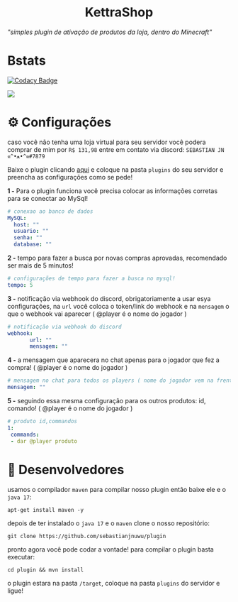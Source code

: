 <h1 align="center">KettraShop</h1>

_"simples plugin de ativação de produtos da loja, dentro do Minecraft"_

# Bstats

[![Codacy Badge](https://api.codacy.com/project/badge/Grade/dbf222e0241b44a895e49dec1fc812aa)](https://app.codacy.com/gh/sebastianjnuwu/KettraShop?utm_source=github.com&utm_medium=referral&utm_content=sebastianjnuwu/KettraShop&utm_campaign=Badge_Grade_Settings)

![](https://bstats.org/signatures/bukkit/KettraShop.svg)


# ⚙️ Configurações

caso você não tenha uma loja virtual para seu servidor você podera comprar de mim por `R$ 131,98` entre em contato via discord: `SEBASTIAN JN ฅ^•ﻌ•^ฅ#7879`

Baixe o plugin clicando [aqui](https://cdn.discordapp.com/attachments/969290884300537868/976643838552711188/Kettrashop.jar) e coloque na pasta `plugins` do seu servidor e preencha as configurações como se pede!

**1 -** Para o plugin funciona você precisa colocar as informações corretas para se conectar ao MySql!
```yml
# conexao ao banco de dados
MySQL:
  host: ""
  usuario: ""
  senha: ""
  database: ""
```

**2 -** tempo para fazer a busca por novas compras aprovadas, recomendado ser mais de 5 minutos!
```yml
# configurações de tempo para fazer a busca no mysql!
tempo: 5
```

**3 -** notificação via webhook do discord, obrigatoriamente a usar esya configurações, na `url` você coloca o token/link do webhook e na `mensagem` o que o webhook vai aparecer ( @player é o nome do jogador )
```yml
# notificação via webhook do discord
webhook:
       url: ""
       mensagem: ""
```

**4 -** a mensagem que aparecera no chat apenas para o jogador que fez a compra! ( @player é o nome do jogador )
```yml
# mensagem no chat para todos os players ( nome do jogador vem na frente!)
mensagem: ""
```

**5 -** seguindo essa mesma configuração para os outros produtos: id, comando! ( @player é o nome do jogador )
```yml
# produto id,commandos
1:
 commands:
 - dar @player produto
```

# 🔗 Desenvolvedores

 usamos o compilador `maven` para compilar nosso plugin então baixe ele e o `java 17`:
 ```
 apt-get install maven -y 
 ```
 
 depois de ter instalado o `java 17` e o `maven` clone o nosso repositório:
 ```
git clone https://github.com/sebastianjnuwu/plugin
```

 pronto agora você pode codar a vontade! para compilar o plugin basta executar:
 ```
 cd plugin && mvn install
```

o plugin estara na pasta `/target`, coloque na pasta `plugins` do servidor e ligue!
